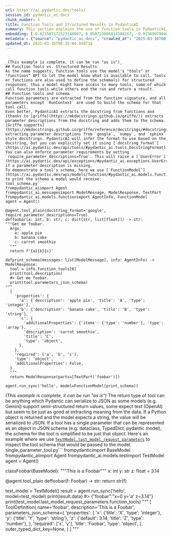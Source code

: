 ```yaml
---
url: https://ai.pydantic.dev/tools/
session_id: pydantic_ai_docs
chunk_number: 3
title: Function Tools and Structured Results in PydanticAI
summary: This section explains the use of function tools in PydanticAI, highlighting how they utilize the model's API to access available functions and define schemas for structured responses. It discusses the extraction of function parameters from signatures to build call schemas, and how PydanticAI enhances these schemas by integrating parameter descriptions from function docstrings, leveraging the Griffe library for various docstring formats.
embedding: [-0.021587172523140907, 0.050723686814308167, -0.015690790489315987, -0.043297700583934784, 0.02400493435561657, 0.008270970545709133, -0.04245888441801071, -0.027853619307279587, -0.0010886102681979537, 0.020699013024568558, 0.022031251341104507, -0.049638159573078156, 0.025115132331848145, -0.03540296107530594, -0.008425164967775345, -0.017430098727345467, -0.004166324157267809, 0.022931743413209915, -0.018996711820364, 0.04961348697543144, 0.043741777539253235, 0.006605674512684345, 0.013532073237001896, 0.01631990261375904, 0.045197371393442154, 0.007765213958919048, -0.032985199242830276, 0.037993423640728, -0.0019875618163496256, 0.00429276330396533, 8.23492810013704e-05, -0.012236842885613441, -0.03611842170357704, -0.018848685547709465, -0.014765625819563866, -0.016578948125243187, 0.03046875074505806, 0.0021679687779396772, 0.00980057567358017, 0.04023848846554756, -0.013087993487715721, -0.005211759824305773, -0.009923931211233139, 0.005621916148811579, 0.010318668559193611, 0.009751234203577042, -0.0013384046033024788, 0.02965460531413555, -0.026324013248085976, 0.002979029668495059, -0.02505345456302166, 0.050402961671352386, 0.016862664371728897, 0.008875411003828049, -0.021907895803451538, -0.015345395542681217, -0.0452713817358017, 0.007851562462747097, -0.014370888471603394, 0.02755756676197052, -0.011835938319563866, -0.02901315875351429, 0.010805921629071236, 0.05338815972208977, -0.0717434212565422, -0.0015912828966975212, -0.03276316076517105, 0.04169407859444618, -0.018404606729745865, 0.010201480239629745, 0.0043297698721289635, 0.038486842066049576, -0.04068256542086601, 0.0011695621069520712, -0.02876644767820835, -0.060542766004800797, 0.003867187537252903, 0.06858552992343903, 0.010898438282310963, -0.007672697771340609, -0.027508225291967392, -0.014605263248085976, 0.020069902762770653, -0.011490543372929096, -0.033922698348760605, -0.02977796085178852, -0.0395970419049263, -0.029605263844132423, -0.018441611900925636, -0.03624177724123001, -0.027261514216661453, -0.025312500074505806, -0.007080592215061188, 0.03175164759159088, 0.09745065867900848, 0.02368421107530594, -0.03150493651628494, 0.013223684392869473, 0.006186266429722309, 0.0061030020006000996, 0.06429276615381241, -0.0017007607966661453, -0.07144737243652344, -0.006109169684350491, 0.035945724695920944, 0.009603207930922508, 0.0395970419049263, -0.0006830797647126019, -0.04897204041481018, 0.005125411320477724, -0.0884210541844368, -0.001047748839482665, 0.011212993413209915, 0.020094573497772217, -0.0934046059846878, 0.006858552806079388, -0.04726973921060562, 0.017923520877957344, -0.007074424531310797, -0.02319079078733921, -0.036266449838876724, -0.029555922374129295, 0.013063322752714157, 0.002607421949505806, 0.0008696546428836882, 0.009381168521940708, -0.030320724472403526, -0.043667763471603394, -0.051661185920238495, -0.029925987124443054, 0.02736019901931286, -0.013507401570677757, -0.019699836149811745, -1.7093860151362605e-05, -0.03254111856222153, -0.015530427917838097, -0.061480265110731125, -0.028470395132899284, -0.03263980522751808, 0.04877467080950737, 0.0023221629671752453, -0.012816612608730793, -0.016714638099074364, -0.002106291241943836, -0.04218750074505806, 0.04435855522751808, -0.021192435175180435, -0.009325657971203327, -0.03453947603702545, 0.02541118487715721, 0.034490130841732025, 0.008628700859844685, -0.01798519864678383, -0.01390213891863823, -0.01081208884716034, -0.0056959292851388454, 0.012915296480059624, 0.030394738540053368, 0.028988488018512726, -0.008752056397497654, 0.0075616780668497086, 0.02597861923277378, -0.06187500059604645, 0.019058389589190483, -0.04623355343937874, 0.019860198721289635, 0.0038024261593818665, -0.0072409543208777905, -0.037796054035425186, -0.04162006825208664, -0.016097862273454666, -0.0305427648127079, -0.04428454115986824, 0.00891241803765297, 0.012576069682836533, -0.014654605649411678, -0.03616776317358017, -0.06809210777282715, -0.038116779178380966, -0.030962172895669937, -0.04902138188481331, -0.015937499701976776, -0.07914473861455917, -0.025485198944807053, -0.015209704637527466, -0.027409540489315987, 0.04028782993555069, -0.030690791085362434, 0.015690790489315987, 0.04630756750702858, 0.006371299736201763, 0.02157483622431755, 0.03318256512284279, 0.011095806024968624, -0.008715049363672733, -0.02933388203382492, 0.06000000238418579, -0.03333059325814247, -0.004462376702576876, 0.01983552612364292, 0.034564144909381866, 0.05106908082962036, 0.026940790936350822, -0.033601973205804825, -0.00015294125478249043, -0.029605263844132423, -0.01400082278996706, 0.016048520803451538, -0.012298519723117352, -0.032269738614559174, -0.006207854021340609, -0.044383224099874496, 0.012002467177808285, 0.0003473221731837839, -0.014395560137927532, -0.007950247265398502, -0.03180098906159401, 0.025263158604502678, -0.0072532896883785725, 0.02379523031413555, 0.003972039557993412, 0.035822369158267975, 0.060542766004800797, 0.011342517100274563, -0.03819078952074051, 0.021796876564621925, -0.015123356133699417, -0.04376645013689995, -0.005356702487915754, 0.022685034200549126, 0.027705593034625053, 0.020908717066049576, 0.013717105612158775, -0.026694079861044884, 0.022154606878757477, -0.03863487020134926, 0.014950658194720745, -0.007105263415724039, 0.008671875111758709, -0.039621710777282715, -0.035624999552965164, -0.03167763352394104, 0.003666735254228115, 0.017948191612958908, -0.00451480271294713, 0.033108554780483246, 0.02279605343937874, -0.02807565964758396, 0.030123356729745865, 0.02824835665524006, 0.09256578981876373, -0.0513157919049263, 0.02024259977042675, -0.013199013657867908, -0.020057566463947296, -0.0072656250558793545, -0.013371710665524006, -0.02832236886024475, -0.03833881765604019, -0.0225493423640728, 0.017553454264998436, 0.004354441072791815, -0.0569901317358017, 0.02040296047925949, -0.01809621788561344, -0.002773951506242156, -0.013063322752714157, -0.004326685797423124, 0.004289679229259491, -0.032985199242830276, 0.031184211373329163, 0.06384868919849396, 0.061726976186037064, 0.007648026570677757, -0.026200659573078156, -0.028840461745858192, 0.002120168646797538, 0.0440378300845623, 0.016615955159068108, -0.055707238614559174, 0.01928042806684971, 0.02629934251308441, 0.02642269805073738, 0.03357730433344841, 0.0027662417851388454, -0.010984786786139011, -0.004382195882499218, 0.004921874962747097, -0.024337993934750557, 0.005572574213147163, 0.02287006564438343, 0.02699013240635395, 0.03634046018123627, -0.035945724695920944, -0.0422615148127079, -0.02423930913209915, 0.03740131855010986, 0.007870065979659557, 0.005325863603502512, -0.013236019760370255, 0.0045579769648611546, 0.006269531324505806, 0.02723684348165989, 0.0018965872004628181, 0.02036595530807972, 0.01412417832762003, 0.031455591320991516, 0.005109991878271103, 0.022931743413209915, -0.01377878338098526, 0.034243423491716385, 0.026694079861044884, -0.0344407893717289, -0.006568667944520712, -0.01777549460530281, -0.016554277390241623, 0.028297698125243187, 0.013532073237001896, 0.015949836000800133, -0.010121299885213375, -0.021241776645183563, -0.03490953892469406, 0.00203073606826365, -0.02064967155456543, -0.04053454101085663, 0.009220805950462818, -0.012008635327219963, 0.013729440979659557, -0.0065131583251059055, 0.0025657895021140575, 0.014148849062621593, -0.027582237496972084, -0.0015442537842318416, 0.03624177724123001, 0.03130756691098213, -0.0032565791625529528, -0.034243423491716385, 0.017800165340304375, 0.004400698933750391, 0.05921052768826485, -0.018244244158267975, 0.013125000521540642, -0.0735197365283966, -0.01062705647200346, -0.0013245271984487772, 0.015296053141355515, 0.00814144778996706, 0.03907894715666771, -0.03236842155456543, 0.007401315961033106, 0.041521381586790085, 0.0083449836820364, -0.00418174359947443, 0.038166120648384094, -0.011576891876757145, -0.027409540489315987, -0.020921053364872932, 0.004076891578733921, -0.025633225217461586, -0.009689556434750557, -0.016665296629071236, 0.016739308834075928, 0.018515625968575478, 0.0011456620413810015, -0.06986842304468155, 0.05625000223517418, -0.014247532933950424, 0.017195723950862885, -0.04902138188481331, 0.008733552880585194, 0.0009297903161495924, 0.009658717550337315, -0.022290296852588654, -0.02876644767820835, 0.016184210777282715, -0.021846218034625053, -0.01960115134716034, -0.01086759939789772, 0.0014979955740272999, -0.00495888153091073, 0.052746713161468506, 0.0015388570027425885, -0.008986431173980236, -0.020711349323391914, 0.023166120052337646, 0.02134046144783497, 0.02844572439789772, 0.02775493450462818, -0.03935033082962036, 0.0034323602449148893, 0.016492599621415138, -0.061282895505428314, -0.0065316613763570786, -0.009344161488115788, 0.004209498409181833, 0.023647204041481018, 0.028593750670552254, 0.009738897904753685, 0.026250001043081284, -0.02517681010067463, -0.008055099286139011, -0.003429276403039694, 0.0014432566240429878, -0.015727795660495758, -0.027656251564621925, 0.05703947693109512, 0.01184210553765297, -0.002251233672723174, 0.009344161488115788, -0.02185855247080326, 0.07095395028591156, -0.02851973846554756, 0.014765625819563866, -0.0073519740253686905, -0.006244860589504242, -0.061677634716033936, -0.0025596218183636665, 0.039745066314935684, 0.03910361975431442, 0.028223685920238495, -0.005732935853302479, -0.06986842304468155, 0.004585732240229845, -0.017023026943206787, -0.014469573274254799, 0.09616776555776596, 0.013914474286139011, -0.05916118621826172, 0.0058994656428694725, -0.03091282956302166, 0.025164473801851273, 0.0019073807634413242, 0.0681907907128334, -0.02081003412604332, -0.02953125163912773, -0.028273027390241623, 0.004298930987715721, 0.04921875149011612, -0.005732935853302479, 0.0309868436306715, 0.020785363391041756, -0.04934210702776909, 0.0045579769648611546, 0.036907896399497986, -0.0513157919049263, -0.017750822007656097, -0.008079770021140575, 0.0042310855351388454, 0.03466283157467842, -0.026940790936350822, 0.037722039967775345, -0.013791118748486042, -0.05087171122431755, 0.007210115436464548, 0.029358552768826485, -0.02372121810913086, 0.04480263218283653, 0.005439967382699251, 0.045074015855789185, -0.006164679303765297, 0.06572368741035461, 0.01834292896091938, -0.03730263188481331, 0.013199013657867908, -0.023782895877957344, -0.014913652092218399, -0.0057761105708777905, 0.001292146393097937, -0.020193256437778473, 0.02807565964758396, -0.005921052768826485, -0.0030360815580934286, -0.009899260476231575, 0.009991776198148727, 0.028618421405553818, -0.027458881959319115, 0.022734375670552254, -0.019095394760370255, 0.03952302783727646, 0.026003289967775345, 0.006790707353502512, -0.03244243562221527, -0.0206003300845623, 0.026743421331048012, -0.05250000208616257, 0.05111842229962349, -0.011712582781910896, -0.0058994656428694725, 0.012138158082962036, 0.015777138993144035, -0.04255756735801697, -0.02476973831653595, 0.0360444076359272, -0.013038652017712593, 0.03429276496171951, 0.03560033068060875, 0.0008110608905553818, 0.023462172597646713, -0.022919408977031708, -0.028371712192893028, -0.002542660338804126, -0.026151316240429878, -0.0005427631549537182, 0.05161184445023537, -0.01266858633607626, 0.00407072389498353, 0.032343752682209015, 0.016862664371728897, -0.020057566463947296, 0.04307565838098526, -0.053486842662096024, 0.0041724918410182, -0.0007173880003392696, 0.021463816985487938, 0.03046875074505806, -0.0013499691849574447, -0.0014625309268012643, 0.007314967457205057, -0.002346833935007453, -0.019181743264198303, 0.021266447380185127, -0.010170641355216503, 0.0009914679685607553, 0.009677221067249775, 0.022981086745858192, -0.018071547150611877, 0.0006900185253471136, -0.012360197491943836, -0.04845394939184189, -0.017923520877957344, 0.01608552597463131, 0.005927220452576876, 0.03357730433344841, -0.01915707252919674, -0.025287829339504242, -0.029235199093818665, -0.008283305913209915, -0.0026398026384413242, -0.004055304452776909, 0.008530016988515854, 0.0020091489423066378, 0.025028783828020096, -0.03431743383407593, -0.007931743748486042, 0.005076069384813309, 0.04053454101085663, 0.027828948572278023, 0.003339843824505806, 0.015974506735801697, -0.014185856096446514, 0.0504276342689991, -0.01837993413209915, 0.0112746711820364, -0.024979442358016968, 0.004295847378671169, 0.01564144715666771, 0.007179276552051306, 0.012964638881385326, -0.01050370093435049, -0.01887335628271103, 0.01329769752919674, 0.026447368785738945, 0.042976975440979004, 0.015888158231973648, 0.0019166324054822326, 0.045764803886413574, 0.027730263769626617, -0.016800986602902412, 0.0006688168505206704, -0.016800986602902412, 0.02851973846554756, -0.0083449836820364, 0.010694901458919048, -0.019934210926294327, 0.008369654417037964, 0.0023344983346760273, 0.015789473429322243, 0.00917146448045969, -0.03328125178813934, -0.004989720415323973, -0.00024401213158853352, -0.019255757331848145, 0.02027960680425167, 0.009424342773854733, -0.048626646399497986, -0.026743421331048012, 0.03091282956302166, 0.0032319079618901014, -0.0049619656056165695, -0.06631579250097275, -0.007604852318763733, -0.014987665228545666, -0.010855263099074364, 0.004776932764798403, -0.02407894842326641, -0.010886101983487606, -0.014728618785738945, 0.02565789595246315, -0.018935034051537514, 0.013593750074505806, 0.03296052664518356, -0.04334704205393791, 0.002629009075462818, 0.05886513367295265, -0.04199013113975525, -0.010768914595246315, 0.032023027539253235, 0.021426809951663017, -0.0889638215303421, 0.01931743510067463, -0.01240337174385786, 0.022882401943206787, -0.01810855232179165, -0.05205592140555382, -0.0022589433938264847, -0.0009205386741086841, -0.022006578743457794, 0.0005138517590239644, 0.056743424385786057, -0.018207237124443054, -0.02945723757147789, 0.02541118487715721, 0.005335115361958742, 0.012631579302251339, 0.015407073311507702, 0.012865954078733921, 0.02109375037252903, 0.012156661599874496, -0.0022049753461033106, 0.02748355269432068, -0.023301810026168823, -0.0062171053141355515, 0.03841283172369003, 0.02206825651228428, -0.0022589433938264847, 0.04100329056382179, 0.02558388188481331, -0.020587993785738945, -0.006988076027482748, -0.03821546211838722, 0.04287829250097275, 0.020008224993944168, 0.034613486379384995, -0.025756578892469406, -0.02908717282116413, 0.011151316575706005, -0.03162829205393791, 0.03545230254530907, -0.001221217098645866, -0.004197163041681051, 0.009430509991943836, -0.018453948199748993, -0.024942435324192047, 0.007715872023254633, 0.011219161562621593, 0.02061266452074051, -0.013926809653639793, -0.008517681621015072, -0.012391036376357079, 0.0036729031708091497, -0.04312499985098839, 0.00846833921968937, -0.019909540191292763, -0.005819284822791815, 0.01311266515403986, 0.044506579637527466, 0.027212172746658325, 0.0085670230910182, 0.027138158679008484, -0.005227179266512394, -0.047787830233573914, -0.026175986975431442, -0.03520559147000313, -0.009436678141355515, 0.02040296047925949, 0.007105263415724039, 0.021315790712833405, -0.05422697588801384, -0.05560855567455292, 0.06049342453479767, -0.04958881810307503, -0.011225329712033272, -0.05082236975431442, 0.010053453966975212, 0.06952302902936935, 0.01197779644280672, 0.04662829264998436, 0.0007790655945427716, 0.018861019983887672, 0.02274671196937561, -0.016258224844932556, -0.030493421480059624, 0.013137335889041424, 0.008412829600274563, 0.028988488018512726, -0.006482319440692663, 0.0007964124670252204, 0.03308388218283653, -0.026620065793395042, -0.04445723816752434, -0.0035742188338190317, -0.007993421517312527, -0.028618421405553818, -0.03066611848771572, -0.021833881735801697, -0.01387746725231409, -0.014962993562221527, 0.00700041139498353, 0.030690791085362434, -0.02908717282116413, -0.02819901332259178, 0.021106086671352386, -0.0314309224486351, 0.012902961112558842, -0.021636513993144035, -0.004067639820277691, 0.010275493375957012, 0.007771381642669439, 0.02480674348771572, 0.00542454794049263, -0.028865132480859756, 0.009362665005028248, -0.020538652315735817, -0.00869037862867117, 0.03377467393875122, -0.05427631735801697, -0.017282072454690933, 0.02395559288561344, -0.008678043261170387, -0.024498356506228447, -0.009319490753114223, 0.006149259861558676, -0.009726562537252903, -0.02748355269432068, -0.006288034841418266, -0.022808389738202095, -0.04524671286344528, 0.0023884663823992014, -0.02056332305073738, -0.006846217438578606, 0.02496710605919361, 0.03419407829642296, -0.023869244381785393, 0.018984375521540642, -0.03653782978653908, -0.025682566687464714, -0.02105674333870411, 0.03616776317358017, -0.030863488093018532, 0.03643914684653282, 0.011027961038053036, 0.008443668484687805, -0.009017270058393478, 0.010102796368300915, -0.005507812835276127, 0.011897615157067776, -0.030271383002400398, -0.01834292896091938, -0.020452303811907768, 0.019946547225117683, -0.0034570314455777407, 0.009677221067249775, -0.0036143092438578606, 0.02368421107530594, -0.030863488093018532, -0.030962172895669937, 0.031134869903326035, -0.0037808390334248543, 0.013149671256542206, -0.009738897904753685, -0.006803043186664581, -0.007974918000400066, -0.03236842155456543, 0.0016514186281710863, 0.04870066046714783, -0.014185856096446514, 0.009905427694320679, -0.0004957339842803776, 0.0017315995646640658, -0.019699836149811745, 0.007759046275168657, 0.01745476946234703, -0.028618421405553818, 0.02448602020740509, 0.019687499850988388, -0.017713816836476326, -0.030370065942406654, -0.029185855761170387, -0.023980263620615005, -0.003870271611958742, -0.013087993487715721, -0.0016051604179665446, -0.0020985815208405256, 0.014802631922066212, 0.014987665228545666, -0.03342927619814873, -0.0005416067433543503, -0.10055921226739883, -0.0349835529923439, 0.0449259877204895, 0.0009475226397626102, -0.002286698203533888, -0.0034477796871215105, 0.0008087479509413242, 0.016455592587590218, -0.04500000178813934, -0.029161185026168823, -0.017639802768826485, -0.018922697752714157, -0.012255345471203327, 0.020057566463947296, 0.03402138128876686, -0.0022203947883099318, 0.004098478704690933, -0.03244243562221527, 0.005285773426294327, -0.011040296405553818, -0.021796876564621925, 0.0358717106282711, -0.02844572439789772, -0.024091282859444618, -0.020032895728945732, -0.011003289371728897, -0.0349835529923439, 0.021081415936350822, 0.07425986975431442, -0.013137335889041424, -0.03239309415221214, 0.010145970620214939, -0.0011125103337690234, 0.015345395542681217, -0.044703949242830276, 0.009430509991943836, 0.01368009950965643, 0.01571546122431755, 0.03841283172369003, 0.0043236021883785725, 0.007752878591418266, -0.039128292351961136, -0.032097041606903076, 0.01967516541481018, 0.05353618413209915, -0.0021232524886727333, -0.045715462416410446, 0.008215460926294327, -0.002306743524968624, 0.02420230396091938, 0.006389802787452936, 0.022253289818763733, -0.017245065420866013, 0.01883634924888611, 0.02097039483487606, 0.0023267886135727167, -0.04287829250097275, -0.02233963832259178, 0.01403782982379198, 0.03530427813529968, 0.009368832223117352, 0.008456003852188587, -0.0073458063416182995, 0.0018719162326306105, -0.008560855872929096, -0.022438323125243187, -0.04087993502616882, -0.017121711745858192, -0.021833881735801697, -0.023005757480859756, -0.020699013024568558, 0.024152960628271103, 0.006883224006742239, -0.011583060026168823, -0.019502468407154083, 0.0030314556788653135, -0.018034540116786957, -0.01567845419049263, 0.017837172374129295, -0.010497532784938812, 0.04574013128876686, -0.024337993934750557, 0.02723684348165989, 0.04825657978653908, -0.03185033053159714, 0.010398848913609982, -0.02295641601085663, 0.04833059385418892, 0.009751234203577042, -0.003039165399968624, 0.02157483622431755, 0.015444079414010048, 0.02331414632499218, -0.017590461298823357, -0.039695724844932556, 0.015283717773854733, -0.04206414520740509, 0.00495888153091073, 0.022648027166724205, 0.007740543223917484, 0.012292352505028248, 0.04574013128876686, -0.027927633374929428, -0.008246299810707569, 0.002263569040223956, 0.021217105910182, -0.028544409200549126, -0.01745476946234703, -0.021550165489315987, 0.020415296778082848, -0.003709909738972783, 0.004527138080447912, 0.01871299371123314, -0.004764597397297621, -0.04423519968986511, 0.012717927806079388, 0.10470394790172577, -0.012742599472403526, -0.03199835494160652, 0.03204770013689995, 0.007308799773454666, 0.04112664610147476, 0.013717105612158775, -0.0110526317730546, -0.015949836000800133, 0.027458881959319115, -0.025509869679808617, 0.014864309690892696, -0.026126645505428314, 0.02775493450462818, 0.008610197342932224, 0.03856085613369942, -0.0065193260088562965, 0.01878700777888298, -0.019169408828020096, -0.004419202450662851, 0.03197368606925011, -0.030296053737401962, -0.031702302396297455, 0.0004186369478702545, 0.002235814230516553, -0.020982731133699417, 0.04840460792183876, 0.006821546237915754, -0.00587787851691246, -0.009590871632099152, 0.011613897979259491, 0.0074753290973603725, 0.024991776794195175, -0.0026536802761256695, -0.00011670564708765596, 0.023893915116786957, 0.00815995130687952, 0.04122532904148102, -0.014148849062621593, 0.006463815923780203, -0.017911184579133987, -0.03263980522751808, -0.018861019983887672, -0.004749177955091, -0.04097861796617508, 0.06912828981876373, -0.024054277688264847, -0.05383224040269852, -0.010429687798023224, -0.0112746711820364, -0.004249589052051306, -0.020452303811907768, -0.006587171461433172, 0.05358552932739258, -0.012446545995771885, -0.0025549959391355515, 0.05240131914615631, -0.02303042821586132, 0.04586348682641983, 0.01749177649617195, 0.010312500409781933, -0.007179276552051306, -0.002457853639498353, 0.05555921047925949, 0.0158018097281456, 0.010207648389041424, 0.015382401645183563, -0.03256579115986824, 0.012162829749286175, -0.012428043410182, 0.010028783231973648, 0.004357524681836367, 0.010639391839504242, 0.01875000074505806, 0.04339638352394104, -0.009627878665924072, -0.014370888471603394, 0.003134765662252903, 0.00824013166129589, -0.0019104647217318416, 0.052796054631471634, 0.014740954153239727, 0.003564967308193445, 0.03666118532419205, 0.015345395542681217, 0.03066611848771572, 0.011336348950862885, 0.011749588884413242, 0.010121299885213375, 0.03192434459924698, -0.011564556509256363, -0.02654605358839035, -0.021426809951663017, 0.022006578743457794, 0.008579358458518982, -0.019428454339504242, 0.040263157337903976, -0.0003372995706740767, -0.01628289557993412, -0.02493009902536869, -0.03725329041481018, 0.0162458885461092, -0.009004934690892696, -0.026398027315735817, -0.010997122153639793, -0.0362171046435833, -0.03789473697543144, -0.030444080010056496, 0.014975329861044884, 0.009436678141355515, 0.021106086671352386, 0.025879934430122375, 0.01444490160793066, -0.001120990957133472, -0.014420230872929096, 0.008085938170552254, -0.028297698125243187, -0.0009683388634584844, 0.059703949838876724, -0.009479852393269539, 0.02565789595246315, -0.0049619656056165695, -0.035008225589990616, 0.014765625819563866, 0.0002681049518287182, 0.023178454488515854, 0.021217105910182, -0.008437500335276127, 0.02464638277888298, 0.017923520877957344, 0.04060855507850647, 0.03560033068060875, 0.007438322529196739, -0.013236019760370255, 0.011570723727345467, 0.01644325628876686, 0.012409539893269539, -0.003827097127214074, 0.0166899673640728, -0.0229934211820364, -0.010195313021540642, 0.03325657919049263, -0.0031208882573992014, 0.004271176178008318, 0.006383635103702545, 0.020982731133699417, 0.02068667858839035, -0.0036975741386413574, -0.0009035773109644651, -0.02476973831653595, -0.01765213906764984, -0.004126233514398336, 0.030049342662096024, 0.033725328743457794, -0.0002540347632020712, 0.014518914744257927, 0.010879934765398502, 0.01575246825814247, 0.022475330159068108, -0.009128290228545666, -0.024350330233573914, -0.025312500074505806, 0.01850328966975212, 0.009122122079133987, -0.012354030273854733, 0.0033583471085876226, 0.05758224055171013, 0.006624178029596806, 0.005871710833162069, -0.039374999701976776, 0.009868421591818333, -0.03920230269432068, 0.004823191091418266, -0.006155428010970354, 0.017800165340304375, 0.013063322752714157, 0.012828947976231575, -0.02958059310913086, 0.02263569086790085, -0.0053782896138727665, 0.03809210658073425, -0.016517270356416702, 0.023832237347960472, -0.009017270058393478, 0.008449835702776909, -0.010577714070677757, -0.002729235216975212, -0.003993626683950424, -0.005217927973717451, -0.018688322976231575, 0.007413651328533888, -0.04828125238418579, -0.015530427917838097, 0.014333882369101048, -0.027631578966975212, -0.034810855984687805, 0.01761513203382492, 0.008659539744257927, 0.020008224993944168, 0.002658305922523141, -0.0221052635461092, -0.0006464587058871984, -0.008116776123642921, -0.00915296096354723, 0.004832442384213209, 0.003494038013741374, 0.023869244381785393, -0.012008635327219963, 0.0072471220046281815, -0.02525082230567932, 0.005754522979259491, -0.00983758270740509, -0.006232524756342173, -0.018638981506228447, 0.03103618510067463, 0.0054769739508628845, 0.019860198721289635, 0.0017732320120558143, -0.025164473801851273, -0.018737664446234703, -0.04307565838098526, -0.028618421405553818, 0.001492598676122725, -0.043865133076906204, 0.003090049372985959, 0.00032438579364679754, -0.017158716917037964, -0.023536184802651405, 0.01931743510067463, 0.006038240157067776, 0.019095394760370255, -0.0013407175429165363, 0.00799958873540163, 0.013889802619814873, 0.05156250298023224, 0.013199013657867908, 0.01830592192709446, 0.01599917747080326, 0.011835938319563866, 0.013926809653639793, -0.0015851152129471302, 0.0031100946944206953, 0.004650493618100882, -0.01672697439789772, -0.023375822231173515, 0.03286184370517731, 0.01782483607530594, -0.009812911041080952, 0.04445723816752434, 7.685611490160227e-05, -0.01947779580950737, -0.008079770021140575, 0.0207730270922184, 0.033675987273454666, 0.01729440875351429, -0.003234991803765297, -0.018330592662096024, -0.015320723876357079, 0.0034755347296595573, -0.014629934914410114, 0.009449013508856297, -0.01967516541481018, 0.013063322752714157, 0.049638159573078156, -0.02335115149617195, -0.028988488018512726, 0.015185032971203327, -0.016221217811107635, -0.02391858585178852, 0.016455592587590218, 0.012027138844132423, 0.0008025802089832723, -0.0029250618536025286, -0.00854851957410574, 0.032220397144556046, -0.006220189388841391, 0.021809211000800133, 0.009782073087990284, 0.011552221141755581, 0.02970394864678383, 0.0103865135461092, -0.012656250037252903, 0.01139802671968937, 0.013495066203176975, -0.0027492805384099483, -0.019305098801851273, -0.019009046256542206, -0.008067434653639793, 0.015912828966975212, -0.01523437537252903, -0.005156250204890966, 0.006127672735601664, 0.028050987049937248, 0.02185855247080326, 0.0030252879951149225, 0.0006499280571006238, -0.008431332185864449, 0.007851562462747097, -0.014605263248085976, -0.03175164759159088, 0.007691200822591782, -0.03135690838098526, 0.013618421740829945, 0.04401315748691559, -0.010497532784938812, 0.02869243547320366, 0.003367598867043853, 0.003796258242800832, 0.012557566165924072, 0.015172697603702545, 0.018564967438578606, -0.04682565852999687, 0.017319079488515854, 0.010497532784938812, 0.017886513844132423, -0.021907895803451538, -0.028988488018512726, 0.03187499940395355, -0.027532896026968956, -0.034613486379384995, -0.0026043381076306105, -0.004339021630585194, -0.011391858570277691, 0.010651727207005024, 0.03434210643172264, 0.000665347499307245, 0.000997635768726468, 0.03964638337492943, 0.022648027166724205, 0.00021510075021069497, 0.014432566240429878, 0.01677631586790085, 0.022574013099074364, -0.005705181043595076, 0.02251233533024788, 0.007025082595646381, -0.003790090559050441, 0.029629934579133987, 0.0001977539068320766, 0.0007887027459219098, -0.043544407933950424, -0.006796875037252903, -0.006883224006742239, 0.025929277762770653, 0.009072779677808285, 0.0051932567730546, 0.003996710758656263, 0.008764391764998436, 0.010287829674780369, -0.00293893925845623, -0.0333799347281456, 0.03508223965764046, -0.03034539520740509, -0.046529605984687805, 0.03964638337492943, -0.0008411287562921643, 0.005819284822791815, -0.017602795735001564, -0.006266447715461254, 0.021796876564621925, 0.022240955382585526, -0.0584210529923439, -0.005276521667838097, -0.006084498483687639, -0.015592105686664581, 0.007302631624042988, 0.019773850217461586, -0.03661184385418892, -0.0009321032557636499, -0.019502468407154083, 0.009122122079133987, -0.03357730433344841, -0.009664884768426418, 0.013223684392869473, -0.005930304527282715, 0.01400082278996706, -0.03212171047925949, -0.05338815972208977, 0.020427633076906204, 0.011373355984687805, 0.024634046480059624, -0.001426295260898769, -0.023992599919438362, 0.001025390694849193, 0.0019258841639384627, -0.0013800370506942272, 0.024251645430922508, -0.02509046159684658, 0.0032719983719289303, -0.020699013024568558, 0.005649671424180269, 0.0013491982826963067, -0.060542766004800797, -0.0005389082944020629, 0.03140624985098839, -0.012964638881385326, -0.006969572510570288, 0.013606086373329163, 0.009529194794595242, 0.03964638337492943, 0.026521382853388786, 0.015024671331048012, 0.01773848757147789, -0.014765625819563866, 0.013013980351388454, 0.005510896444320679, 0.023585526272654533, -0.006975740194320679, -0.0002203047915827483, -0.02748355269432068, 0.04258223995566368, -0.013050987385213375, -0.004289679229259491, -0.03801809251308441, -0.0009012644295580685, -0.005896381568163633, 0.020267270505428314, 0.023647204041481018, 0.020760690793395042, 0.03466283157467842, -0.0030114103574305773, -0.019983552396297455, -0.03463815897703171, 0.003063836367800832, 0.010213816538453102, -0.008733552880585194, 0.010411184281110764, -0.0020291940309107304, 0.0008411287562921643, 0.035896383225917816, -0.022364309057593346, -0.0030931332148611546, 0.0043174345046281815, 0.005113075952976942, -0.010522204451262951, -0.01466694101691246, -0.009344161488115788, -0.006365131586790085, -0.008733552880585194, -0.009276316501200199, -0.006611842196434736, 0.016800986602902412, -0.00869037862867117, 0.018688322976231575, 0.0023715049028396606, -0.0007705849129706621, 0.016788652166724205, -0.0072532896883785725, 0.034120067954063416, 0.020217929035425186, 0.0062047699466347694, 0.010620888322591782, 0.01834292896091938, -0.01858963817358017, 0.021513158455491066, -0.02056332305073738, 0.026126645505428314, -0.017035363242030144, -0.010201480239629745, -0.004548725672066212, 0.032590460032224655, 0.0006969572859816253, 0.004576480481773615, 0.041521381586790085, 0.015123356133699417, -0.03572368621826172, -0.0011379523202776909, 0.004875617101788521, -0.0033367599826306105, -0.02553454041481018, -0.04201480373740196, -0.011404194869101048, 0.00891241803765297, -0.012489721179008484, -0.01870065927505493, 0.03547697514295578, -0.016924342140555382, 0.018577303737401962, -0.0048632812686264515, 0.012865954078733921, 0.020008224993944168, 0.008523848839104176, 0.03268914669752121, -0.025201480835676193, 0.0036790708545595407, 0.021870888769626617, -0.013532073237001896, -0.021648850291967392, 0.021907895803451538, -0.023042764514684677, 0.006041324231773615, -0.03204770013689995, 0.0036019738763570786, 0.021476151421666145, -0.022006578743457794, 0.01656661182641983, 0.028174342587590218, -0.002934313379228115, 0.005328947678208351, 0.007382812909781933, -0.023129113018512726, -0.023659540340304375, -0.01434621773660183, 0.018330592662096024, -0.007660361938178539, -0.013495066203176975, 0.004265008494257927, 0.003595805959776044, 0.027212172746658325, 0.006358963903039694, 0.0013168174773454666, -0.00996093824505806, 0.01050370093435049, -0.02400493435561657, 0.00542454794049263, -0.011219161562621593, -0.021328125149011612, -0.027902960777282715, -0.01644325628876686, 0.036389805376529694, -0.017676809802651405, 0.017578125, -0.001519582699984312, 0.017060033977031708, 0.0008727385429665446, -0.01766447350382805, 0.01983552612364292, -0.017676809802651405, 0.018133224919438362, 0.03666118532419205, 0.027014803141355515, -0.005140830762684345, 0.0029266036581248045, -0.014925987459719181, 0.0047584292478859425, -0.06384868919849396, 0.027656251564621925, -0.0018426192691549659, -0.022722039371728897, 0.03685855492949486, 0.009886925108730793, 0.00996093824505806, -0.04680098965764046, 0.030444080010056496, 0.05555921047925949, 0.003996710758656263, 0.01234169490635395, -0.0064268093556165695, -0.005446135066449642, 0.012582236900925636, 0.02807565964758396, -0.004798519890755415, 0.003765419591218233, 0.0097203953191638, 0.01894736848771572, -0.02755756676197052, 0.03552631661295891, -0.019971217960119247, 0.024029606953263283, -0.0033151728566735983, -0.030863488093018532, 0.00902960542589426, 0.023523850366473198, -0.0021278783679008484, -0.0014964535366743803, 0.030863488093018532, 0.025509869679808617, 0.0013993113534525037, -0.013852796517312527, -0.01619654707610607, -0.013087993487715721, -0.0029096424113959074, -0.0007894737063907087, 0.006402138154953718, -0.012816612608730793, -0.0114967105910182, -0.019009046256542206, 0.037968751043081284, -0.014198191463947296, 0.06305921077728271, 0.009936266578733921, -0.01887335628271103, -0.018725330010056496, 0.01351973693817854, -0.0044407895766198635, 0.02546052634716034, -0.004989720415323973, -0.03407072648406029, -0.03629111871123314, 0.011225329712033272, -0.021599506959319115, -0.003975123632699251, -0.027582237496972084, -0.015000000596046448, -0.00664884876459837, 0.02970394864678383, 0.0197121724486351, 0.01599917747080326, 0.014309210702776909, -3.695839404826984e-05, 0.007031250279396772, 0.011613897979259491, -0.016258224844932556, -0.005362870171666145, -0.025152139365673065, -0.009640214033424854, 0.020995065569877625, -0.04924342408776283, 0.003134765662252903, -0.029753290116786957, -0.03789473697543144, -0.0009960937313735485, 0.017319079488515854, -0.02008223719894886, 0.03382401540875435, -0.010719573125243187, -0.0018642065115272999, -0.017269738018512726, -0.012144326232373714, -0.004511719103902578, 0.018811678513884544, -0.008412829600274563, 0.011354852467775345]
metadata : {"source": "pydantic_ai_docs", "crawled_at": "2025-03-16T00:35:04.848163", "url_path": "/tools/", "chunk_size": 4600}
updated_dt: 2025-03-16T00:35:04.849718
---
```

```

_(This example is complete, it can be run "as is")_
## Function Tools vs. Structured Results
As the name suggests, function tools use the model's "tools" or "functions" API to let the model know what is available to call. Tools or functions are also used to define the schema(s) for structured responses, thus a model might have access to many tools, some of which call function tools while others end the run and return a result.
## Function tools and schema
Function parameters are extracted from the function signature, and all parameters except `RunContext` are used to build the schema for that tool call.
Even better, PydanticAI extracts the docstring from functions and (thanks to [griffe](https://mkdocstrings.github.io/griffe/)) extracts parameter descriptions from the docstring and adds them to the schema.
[Griffe supports](https://mkdocstrings.github.io/griffe/reference/docstrings/#docstrings) extracting parameter descriptions from `google`, `numpy`, and `sphinx` style docstrings. PydanticAI will infer the format to use based on the docstring, but you can explicitly set it using [`docstring_format`](https://ai.pydantic.dev/api/tools/#pydantic_ai.tools.DocstringFormat). You can also enforce parameter requirements by setting `require_parameter_descriptions=True`. This will raise a [`UserError`](https://ai.pydantic.dev/api/exceptions/#pydantic_ai.exceptions.UserError) if a parameter description is missing.
To demonstrate a tool's schema, here we use [`FunctionModel`](https://ai.pydantic.dev/api/models/function/#pydantic_ai.models.function.FunctionModel) to print the schema a model would receive:
tool_schema.py```
frompydantic_aiimport Agent
frompydantic_ai.messagesimport ModelMessage, ModelResponse, TextPart
frompydantic_ai.models.functionimport AgentInfo, FunctionModel
agent = Agent()

@agent.tool_plain(docstring_format='google', require_parameter_descriptions=True)
deffoobar(a: int, b: str, c: dict[str, list[float]]) -> str:
"""Get me foobar.
  Args:
    a: apple pie
    b: banana cake
    c: carrot smoothie
  """
  return f'{a}{b}{c}'

defprint_schema(messages: list[ModelMessage], info: AgentInfo) -> ModelResponse:
  tool = info.function_tools[0]
  print(tool.description)
  #> Get me foobar.
  print(tool.parameters_json_schema)
"""
  {
    'properties': {
      'a': {'description': 'apple pie', 'title': 'A', 'type': 'integer'},
      'b': {'description': 'banana cake', 'title': 'B', 'type': 'string'},
      'c': {
        'additionalProperties': {'items': {'type': 'number'}, 'type': 'array'},
        'description': 'carrot smoothie',
        'title': 'C',
        'type': 'object',
      },
    },
    'required': ['a', 'b', 'c'],
    'type': 'object',
    'additionalProperties': False,
  }
  """
  return ModelResponse(parts=[TextPart('foobar')])

agent.run_sync('hello', model=FunctionModel(print_schema))

```

_(This example is complete, it can be run "as is")_
The return type of tool can be anything which Pydantic can serialize to JSON as some models (e.g. Gemini) support semi-structured return values, some expect text (OpenAI) but seem to be just as good at extracting meaning from the data. If a Python object is returned and the model expects a string, the value will be serialized to JSON.
If a tool has a single parameter that can be represented as an object in JSON schema (e.g. dataclass, TypedDict, pydantic model), the schema for the tool is simplified to be just that object.
Here's an example where we use [`TestModel.last_model_request_parameters`](https://ai.pydantic.dev/api/models/test/#pydantic_ai.models.test.TestModel.last_model_request_parameters) to inspect the tool schema that would be passed to the model.
single_parameter_tool.py```
frompydanticimport BaseModel
frompydantic_aiimport Agent
frompydantic_ai.models.testimport TestModel
agent = Agent()

classFoobar(BaseModel):
"""This is a Foobar"""
  x: int
  y: str
  z: float = 3.14

@agent.tool_plain
deffoobar(f: Foobar) -> str:
  return str(f)

test_model = TestModel()
result = agent.run_sync('hello', model=test_model)
print(result.data)
#> {"foobar":"x=0 y='a' z=3.14"}
print(test_model.last_model_request_parameters.function_tools)
"""
[
  ToolDefinition(
    name='foobar',
    description='This is a Foobar',
    parameters_json_schema={
      'properties': {
        'x': {'title': 'X', 'type': 'integer'},
        'y': {'title': 'Y', 'type': 'string'},
        'z': {'default': 3.14, 'title': 'Z', 'type': 'number'},
      },
      'required': ['x', 'y'],
      'title': 'Foobar',
      'type': 'object',
    },
    outer_typed_dict_key=None,
  )
]
"""